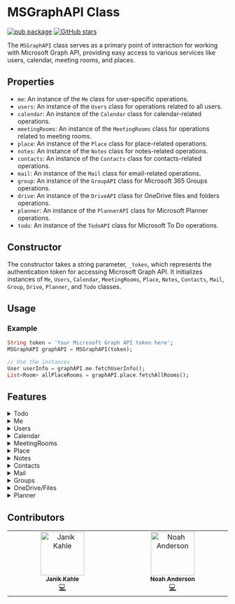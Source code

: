 # MSGraphAPI Class

[![pub package](https://img.shields.io/pub/v/microsoft_graph_api.svg)](https://pub.dev/packages/microsoft_graph_api) [![GitHub stars](https://img.shields.io/github/stars/PlaxXOnline/microsoft_graph_api.svg?style=social&label=Star)](https://github.com/PlaxXOnline/microsoft_graph_api)

The `MSGraphAPI` class serves as a primary point of interaction for working with Microsoft Graph API, providing easy access to various services like users, calendar, meeting rooms, and places.

## Properties
- `me`: An instance of the `Me` class for user-specific operations.
- `users`: An instance of the `Users` class for operations related to all users.
- `calendar`: An instance of the `Calendar` class for calendar-related operations.
- `meetingRooms`: An instance of the `MeetingRooms` class for operations related to meeting rooms.
- `place`: An instance of the `Place` class for place-related operations.
- `notes`: An instance of the `Notes` class for notes-related operations.
- `contacts`: An instance of the `Contacts` class for contacts-related operations.
- `mail`: An instance of the `Mail` class for email-related operations.
- `group`: An instance of the `GroupAPI` class for Microsoft 365 Groups operations.
- `drive`: An instance of the `DriveAPI` class for OneDrive files and folders operations.
- `planner`: An instance of the `PlannerAPI` class for Microsoft Planner operations.
- `todo`: An instance of the `TodoAPI` class for Microsoft To Do operations.

## Constructor
The constructor takes a string parameter, `_token`, which represents the authentication token for accessing Microsoft Graph API. It initializes instances of `Me`, `Users`, `Calendar`, `MeetingRooms`, `Place`, `Notes`, `Contacts`, `Mail`, `Group`, `Drive`, `Planner`, and `Todo` classes.

## Usage

### Example

```dart
String token = 'Your Microsoft Graph API token here';
MSGraphAPI graphAPI = MSGraphAPI(token);

// Use the instances
User userInfo = graphAPI.me.fetchUserInfo();
List<Room> allPlaceRooms = graphAPI.place.fetchAllRooms();
```



## Features

<details>
  <summary>Todo</summary>

### Task Lists

#### Get All Task Lists

The `getTaskLists` method retrieves all To Do task lists for the current user.

```dart
List<TodoTaskList> taskLists = await graphAPI.todo.getTaskLists();
```

#### Get Task List

The `getTaskList` method retrieves a specific task list by its ID.

```dart
TodoTaskList taskList = await graphAPI.todo.getTaskList(taskListId);
```

#### Create Task List

The `createTaskList` method creates a new task list.

```dart
TodoTaskListCreateRequest request = TodoTaskListCreateRequest(
  displayName: 'My New Tasks',
);
TodoTaskList newTaskList = await graphAPI.todo.createTaskList(request);
```

#### Update Task List

The `updateTaskList` method updates an existing task list.

```dart
TodoTaskListUpdateRequest request = TodoTaskListUpdateRequest(
  displayName: 'Updated Task List Name',
);
TodoTaskList updatedTaskList = await graphAPI.todo.updateTaskList(taskListId, request);
```

#### Delete Task List

The `deleteTaskList` method deletes a task list.

```dart
bool success = await graphAPI.todo.deleteTaskList(taskListId);
```

### Tasks

#### Get All Tasks

The `getTasks` method retrieves all tasks in a specific task list.

```dart
List<TodoTask> tasks = await graphAPI.todo.getTasks(taskListId);
```

#### Get Task

The `getTask` method retrieves a specific task by its ID.

```dart
TodoTask task = await graphAPI.todo.getTask(taskListId, taskId);
```

#### Create Task

The `createTask` method creates a new task in a task list.

```dart
TodoTaskCreateRequest request = TodoTaskCreateRequest(
  title: 'Complete documentation',
  dueDateTime: DateTime.now().add(Duration(days: 1)),
);
TodoTask newTask = await graphAPI.todo.createTask(taskListId, request);
```

#### Update Task

The `updateTask` method updates an existing task.

```dart
TodoTaskUpdateRequest request = TodoTaskUpdateRequest(
  title: 'Updated task title',
  importance: 'high',
);
TodoTask updatedTask = await graphAPI.todo.updateTask(taskListId, taskId, request);
```

#### Delete Task

The `deleteTask` method deletes a task.

```dart
bool success = await graphAPI.todo.deleteTask(taskListId, taskId);
```

#### Complete Task

The `completeTask` method marks a task as completed.

```dart
TodoTask completedTask = await graphAPI.todo.completeTask(taskListId, taskId);
```

### Linked Resources

#### Get Linked Resources

The `getLinkedResources` method retrieves all linked resources for a task.

```dart
List<LinkedResource> resources = await graphAPI.todo.getLinkedResources(taskListId, taskId);
```

#### Create Linked Resource

The `createLinkedResource` method creates a new linked resource for a task.

```dart
LinkedResourceCreateRequest request = LinkedResourceCreateRequest(
  webUrl: 'https://example.com/resource',
  applicationName: 'Browser',
  displayName: 'Example Resource',
);
LinkedResource newResource = await graphAPI.todo.createLinkedResource(taskListId, taskId, request);
```

#### Delete Linked Resource

The `deleteLinkedResource` method deletes a linked resource from a task.

```dart
bool success = await graphAPI.todo.deleteLinkedResource(taskListId, taskId, linkedResourceId);
```
</details>

<details>
  <summary>Me</summary>

#### Fetch User Information

The `fetchUserInfo` method is used to fetch the user's information from the Microsoft Graph API. The method sends a GET request and does not require any parameters. It returns a `Future<User>` object that represents the user's information.

```dart
User user = await graphAPI.me.fetchUserInfo();
```

#### Change Password

The `changePassword` method is used to change the user's password. It requires two parameters: `currentPassword` and `newPassword`, which represent the current and new passwords, respectively. The method sends a PATCH request to the Microsoft Graph API and returns a `Future<bool>` indicating the success of the operation.

```dart
bool isChanged = await graphAPI.me.changePassword(currentPassword, newPassword);
```

#### Fetch User Profile Image

The `fetchUserProfileImage` method is used to fetch the user's profile image from the Microsoft Graph API. The method sends a GET request and requires a `size` parameter, which specifies the desired size of the image. It returns a `Future<Uint8List>` object representing the user's profile image as bytes. If calling from Flutter, you can wrap the image in an `ImageProvider` such as `MemoryImage`.

```dart
Uint8List image = await graphAPI.me.fetchUserProfileImage(size);
```


#### Fetch Time Zones

The `fetchTimeZones` method fetches a list of time zones supported by the Microsoft Graph API. This function is asynchronous and returns a list of `TimeZone` objects.

The function sends a GET request to the Microsoft Graph API.

If the request is successful (HTTP status code 200), the function transforms the 'value' field from the response data into a list of `TimeZone` objects, which contains the time zones, and returns this list.

In case of an error (e.g., network error, invalid response data, etc.), the function throws an exception with an appropriate error message.


```dart
List<TimeZone> timeZones = await graphAPI.me.fetchTimeZones();
```


#### Fetch OneNote Notebooks

The fetchOneNoteNotebooks` method is designed to retrieve all OneNote notebooks associated with the authenticated user from the Microsoft Graph API. It carries out a GET request for these notebooks. An authorization header with the bearer token is essential for this request. If the request concludes successfully, it returns a list of notebooks. In the event of an error during the request, an error message is logged.

```dart
List<Map<String, dynamic>> notebooks = await fetchOneNoteNotebooks();
```


#### Create OneNote Notebook

The `createOneNoteNotebook` method is tailored to establish a new OneNote notebook for the authenticated user via the Microsoft Graph API. It conducts a POST request to generate the notebook, specifying its name. An authorization header, accompanied by the bearer token, is pivotal for this request. If the request culminates successfully, the method yields the created notebook, encapsulating its attributes in a map. Conversely, if any complications arise during the request, an error message is duly logged.

```dart
Map<String, dynamic> newNotebook = await createOneNoteNotebook("My New Notebook");
```

</details>

<details>
  <summary>Users</summary>

#### Fetch Specific User Information

The `fetchSpecificUserInfo` method is used to fetch the user's information for a specific user from the Microsoft Graph API. The method sends a GET request and requires the `userId` parameter. It returns a `Future<User>` object that represents the user's information.

```dart
User user = await graphAPI.users.fetchSpecificUserInfo(userId);
```

#### Create User

The `createUser` method is used to create a new user. It requires four parameters: `displayName`, `mailNickname`, `userPrincipalName`, and `password`. The method sends a POST request to the Microsoft Graph API and returns a `Future<User>` object representing the newly created user.

```dart
User newUser = await Users.createUser(displayName, mailNickname, userPrincipalName, password);
```

#### Delete User

The `deleteUser` method is used to delete a user. It requires the `userId` parameter and sends a DELETE request to the Microsoft Graph API. It returns a Future<bool>` indicating the success of the deletion operation.

```dart
bool success = await Users.deleteUser(userId);
```

#### Fetch OneNote Notebooks for a Specific User

The `fetchOneNoteNotebooksForUser` method aims to obtain OneNote notebooks associated with a specific user, identified by their ID or userPrincipalName, from the Microsoft Graph API. This method executes a GET request for the notebooks of the specified user. The request mandates an authorization header with the bearer token. When the request is successful, it yields a list of notebooks for that user. If any error arises during the request, an error message is logged.

```dart
List<Map<String, dynamic>> userNotebooks = await fetchOneNoteNotebooksForUser(userIdOrPrincipal);
```

#### Create OneNote Notebook for a Specific User

The `createOneNoteNotebookForUser` method is devised to fabricate a new OneNote notebook for a distinct user, discerned by their ID or userPrincipalName, through the Microsoft Graph API. This method initiates a POST request to engender the notebook for the designated user, denoting its name. The request is contingent on an authorization header with the bearer token. Upon a successful request, the method proffers the freshly created notebook, representing its properties in a map. Should there be any disruptions during the request, an error message is chronicled.

```dart
Map<String, dynamic> userSpecificNotebook = await createOneNoteNotebookForUser(userIdOrPrincipal, "User's Private Notebook");
```


#### Fetch All User Rooms (Beta)

The `fetchAllUserRooms` method is used to fetch all user rooms. This method sends a GET request to the 'findRooms' endpoint of the Microsoft Graph API and converts the response data into a list of 'Room' objects. It returns a Future<List<Room>>` representing all the rooms fetched by the user.


```dart
List<Room> rooms = await Users.fetchAllUserRooms();
```

</details>

<details>
  <summary>Calendar</summary>

#### Fetch Calendar Events for Range

The `fetchCalendarEventsForRange` method is used to fetch calendar events within a specific date range. The method sends a GET request and requires the `startDateTime` and `endDateTime` parameters. It returns a `Future<List<CalendarEvent>>` object that represents the calendar events within the given date range.

```dart
List<CalendarEvent> events = await Calendar.fetchCalendarEventsForRange(startDateTime, endDateTime);
```

#### Create Calendar Event

The `createCalendarEvent` method is used to create a calendar event via the Microsoft Graph API. It performs a POST request to create the calendar event. The request requires an authorization header with the bearer token. This method accepts a range of optional parameters representing various attributes of the event to be created.

The parameters include `id`, `createdDateTime`, `lastModifiedDateTime`, `isReminderOn`, `subject`, `bodyPreview`, `isAllDay`, `isOrganizer`, `startDateTime`, `endDateTime`, a list of `attendees`, and `organizer`.

If a parameter is provided, it's included in the data sent in the request. If `attendees` or `organizer` are provided, they're converted to JSON before being included in the request data.

The function tries to create a calendar event and returns a `Future` that completes with a `CalendarEvent` if the request was successful. If an error occurs during the request, an error message is logged and the error is rethrown.

```dart
await Calendar.createCalendarEvent(
    id: 'event1',
    createdDateTime: '2023-06-21T10:00:00.000Z',
    lastModifiedDateTime: '2023-06-21T10:00:00.000Z',
    isReminderOn: true,
    subject: 'Important Meeting',
    bodyPreview: 'Discussing project status',
    isAllDay: false,
    isOrganizer: true,
    startDateTime: '2023-06-22T10:00:00.000Z',
    endDateTime: '2023-06-22T12:00:00.000Z',
    attendees: [Attendee(name: 'John Doe', email: 'johndoe@example.com')],
    organizer: Organizer(name: 'Jane Doe', email: 'janedoe@example.com')
);
```

#### Fetch Calendars

The `fetchCalendars` method is used to fetch calendar objects from the Microsoft Graph API. It performs a GET request to obtain the calendars. The request requires an authorization header with the bearer token. This method accepts one optional parameter `userId` to specify whose calendars to fetch. If `userId` is not provided, the calendars of the current user will be fetched.

The function attempts to fetch the calendars and returns a `Future` that completes with a list of `Calendar` objects if the request was successful. If an error occurs during the request, it prints an error message and rethrows the error.



```dart
List<Calendar> myCalendars = await Calendar.fetchCalendars();
List<Calendar> usersCalendars = await Calendar.fetchCalendars(userId: 'UserId here');
```

#### Find Meeting Times

The findMeetingTimes method is used to suggest meeting times based on availability data from the Microsoft Graph API. It performs a POST request to fetch the suggested meeting times. The request requires an authorization header with the bearer token. This method accepts optional parameters including `userId`, `attendees`, `timeSlots`, `locationConstraint`, and `meetingDuration`.

The parameters work as follows:

`userId`: The ID of the user for whom to find meeting times. If not provided, the current user is assumed.
`attendees`: A list of attendees for the meeting.
`timeSlots`: A list of available time slots for the meeting.
`locationConstraint`: The constraints on the location of the meeting.
`meetingDuration`: The duration of the meeting.
The function creates a map from the provided parameters, converts it to JSON, and includes it in the body of the POST request. It then attempts to fetch the meeting time suggestions and returns a `Future that completes with a `MeetingTimeSuggestionsResult` object if the request was successful. If an error occurs during the request, it prints an error message and rethrows the error.



```dart
MeetingTimeSuggestionsResult otherUsersMeetingTimes = await Calendar.findMeetingTimes(
    userId: 'user1',
    attendees: [Attendee(name: 'John Doe', email: 'johndoe@example.com')],
    timeSlots: [TimeSlot(start: '2023-06-22T09:00:00.000Z', end: '2023-06-22T18:00:00.000Z')],
    locationConstraint: LocationConstraint(isRequired: false, suggestLocation: false),
    meetingDuration: 'PT1H' //The length of the meeting, denoted in ISO8601 format. For example, 1 hour is denoted as 'PT1H', where 'P' is the duration designator, 'T' is the time designator, and 'H' is the hour designator. Use M to indicate minutes for the duration; for example, 2 hours and 30 minutes would be 'PT2H30M'. If no meeting duration is specified, findMeetingTimes uses the default of 30 minutes.
);

MeetingTimeSuggestionsResult myMeetingTimes = await Calendar.findMeetingTimes(
attendees: [Attendee(name: 'John Doe', email: 'johndoe@example.com')],
timeSlots: [TimeSlot(start: '2023-06-22T09:00:00.000Z', end: '2023-06-22T18:00:00.000Z')],
locationConstraint: LocationConstraint(isRequired: false, suggestLocation: false),
meetingDuration: 'PT1H' //The length of the meeting, denoted in ISO8601 format. For example, 1 hour is denoted as 'PT1H', where 'P' is the duration designator, 'T' is the time designator, and 'H' is the hour designator. Use M to indicate minutes for the duration; for example, 2 hours and 30 minutes would be 'PT2H30M'. If no meeting duration is specified, findMeetingTimes uses the default of 30 minutes.
);
```

#### Get Free/Busy Schedule

The `getFreeBusySchedule method fetches the free/busy schedule of specific users from the Microsoft Graph API within a given date-time range.

This function is asynchronous and returns a `ScheduleResponse` object. It takes in four parameters:

1. `startTime`: The start date-time in ISO format to define the range for which to fetch the schedule.
2. `endTime`: The end date-time in ISO format to define the range for which to fetch the schedule.
3. `userId` (optional): The ID of the user for whom to fetch the schedule. If not provided, the function fetches the schedule for the currently authenticated user.
4. `timeZone` (optional): The time zone in which to return the schedule. If not provided, the function uses 'W. Europe Standard Time' as the default time zone.

5. The function sends a POST request to the Microsoft Graph API. The requested URL includes the user ID (if provided), and the request body includes the start and end times, the time zone, and an availability view interval of 60 minutes.

If the request is successful, the function transforms the response data into a `ScheduleResponse` object and returns this object.

In case of an error (e.g., network error, invalid response data, etc.), the function catches the exception, logs an appropriate error message, and rethrows the exception.


```dart
ScheduleResponse schedule = getFreeBusySchedule(
  '2023-06-21T10:00:00',
  '2023-06-21T16:00:00',
  'userID',
  TimeZone('W. Europe Standard Time'),
);
```


</details>

<details>
  <summary>MeetingRooms</summary>

#### Book Meeting Room

The `bookMeetingRoom` method is used to book a meeting room by creating a new event. It requires a `CalendarEvent` parameter representing the event to be created. This event should represent the booking of the meeting room. The method sends a POST request to the Microsoft Graph API. If the request is successful, it logs a success message. If the request fails, it logs the error message.

```dart
await MeetingRooms.bookMeetingRoom(CalendarEvent event);
```
</details>

<details>
  <summary>Place</summary>

#### Fetch All Rooms

The `fetchAllRooms` method is used to fetch all the rooms from the Microsoft Graph API. It performs a GET request for the rooms. The request requires an authorization header with the bearer token. If the request is successful, it logs the rooms. If there's an error during the request, it logs an error message.

```dart
List<Room> rooms = Place.fetchAllRooms();
```

#### Fetch All Room Lists

The `fetchAllRoomLists` method is used to fetch all the room lists from the Microsoft Graph API. It performs a GET request for the room lists. The request requires an authorization header with the bearer token. If the request is successful, it logs the room lists. If there's an error during the request, it logs an error message.

```dart
List<Room> rooms = Place.fetchAllRooms();
```
</details>

<details>
  <summary>Notes</summary>

#### You can find this Information split in Me and Users.

#### Fetch OneNote Notebooks

The fetchOneNoteNotebooks` method is designed to retrieve all OneNote notebooks associated with the authenticated user from the Microsoft Graph API. It carries out a GET request for these notebooks. An authorization header with the bearer token is essential for this request. If the request concludes successfully, it returns a list of notebooks. In the event of an error during the request, an error message is logged.

```dart
List<Map<String, dynamic>> notebooks = await fetchOneNoteNotebooks();
```


#### Create OneNote Notebook

The `createOneNoteNotebook` method is tailored to establish a new OneNote notebook for the authenticated user via the Microsoft Graph API. It conducts a POST request to generate the notebook, specifying its name. An authorization header, accompanied by the bearer token, is pivotal for this request. If the request culminates successfully, the method yields the created notebook, encapsulating its attributes in a map. Conversely, if any complications arise during the request, an error message is duly logged.

```dart
Map<String, dynamic> newNotebook = await createOneNoteNotebook("My New Notebook");
```

#### Fetch OneNote Notebooks for a Specific User

The `fetchOneNoteNotebooksForUser` method aims to obtain OneNote notebooks associated with a specific user, identified by their ID or userPrincipalName, from the Microsoft Graph API. This method executes a GET request for the notebooks of the specified user. The request mandates an authorization header with the bearer token. When the request is successful, it yields a list of notebooks for that user. If any error arises during the request, an error message is logged.

```dart
List<Map<String, dynamic>> userNotebooks = await fetchOneNoteNotebooksForUser(userIdOrPrincipal);
```

#### Create OneNote Notebook for a Specific User

The `createOneNoteNotebookForUser` method is devised to fabricate a new OneNote notebook for a distinct user, discerned by their ID or userPrincipalName, through the Microsoft Graph API. This method initiates a POST request to engender the notebook for the designated user, denoting its name. The request is contingent on an authorization header with the bearer token. Upon a successful request, the method proffers the freshly created notebook, representing its properties in a map. Should there be any disruptions during the request, an error message is chronicled.

```dart
Map<String, dynamic> userSpecificNotebook = await createOneNoteNotebookForUser(userIdOrPrincipal, "User's Private Notebook");
```

</details>
<details>
  <summary>Contacts</summary>

#### List Contacts

The `listContacts` method is used to fetch contacts from the Microsoft Graph API. It performs a GET request for the contacts. The request requires an authorization header with the bearer token. If the request is successful, it logs the contacts. If there's an error during the request, it logs an error message.

It takes an optional folderId parameter, which specifies the ID of the folder from which to fetch the contacts. If not provided, the contacts are fetched from the default contacts folder.

Paging is internally handled by the method.

It also takes an optional query parameter, which specifies the query string to filter the contacts. If not provided, all contacts are fetched.

```dart
List<Contact> contacts = await Contacts.listContacts();
```

#### List Contact Folders

The `listContactFolders` method is used to fetch contact folders from the Microsoft Graph API. It performs a GET request for the contact folders. The request requires an authorization header with the bearer token. If the request is successful, it logs the contact folders. If there's an error during the request, it logs an error message.

```dart
List<ContactFolder> contactFolders = await Contacts.listContactFolders();
```
</details>

<details>
  <summary>Mail</summary>

#### Overview

By default, the mail methods run against the user authorised by the token. Each of the
mail methods can take an optional username/id to specify which user to run the actions as. 

#### Get Mail Folders

The `getMailFolders` method fetches all mail folders from the Microsoft Graph API. It returns a list of `MailFolder` objects.

```dart
List<MailFolder> folders = await graphAPI.mail.getMailFolders();
```
or to fetch the folders for a specific user:

```dart
List<MailFolder> folders = await graphAPI.mail.getMailFolders(userIdOrPrincipal: 'someuser@outlook.com');
```

#### Get Messages

The `getMessages` method retrieves emails from a specified folder or from the inbox if no folder is specified. This method supports filtering and pagination.

```dart
// Get messages from inbox
List<Message> messages = await graphAPI.mail.getMessages();

// Get messages from inbox for a specific user (with appropriate permissions)
List<Message> messages = await graphAPI.mail.getMessages(userIdOrPrincipal: 'someuser@outlook.com');

// Get messages from a specific folder
List<Message> messages = await graphAPI.mail.getMessages(folderId: 'folderIdHere');

// Get filtered messages
List<Message> messages = await graphAPI.mail.getMessages(filter: 'isRead eq false');
```

#### Send Email

The `sendMail` method sends a new email message.

```dart
MessageCreateRequest newMessage = MessageCreateRequest(
  subject: 'Test Subject',
  body: ItemBody(
    contentType: 'HTML',
    content: '<p>This is a test email body.</p>',
  ),
  toRecipients: [
    Recipient(
      emailAddress: EmailAddress(
        name: 'John Doe',
        address: 'johndoe@example.com',
      ),
    ),
  ],
);

bool success = await graphAPI.mail.sendMail(newMessage);
```

#### Create Draft

The `createDraft` method creates a draft message that can be edited or sent later.

```dart
Message draft = await graphAPI.mail.createDraft(messageRequest);
```

#### Search Messages

The `searchMessages` method allows searching for messages that match a query string.

```dart
List<Message> results = await graphAPI.mail.searchMessages('important meeting');
```

#### Working with Attachments

Get attachments for a message:

```dart
List<Attachment> attachments = await graphAPI.mail.getAttachments(messageId);
```

Add an attachment to a message:

```dart
Attachment attachment = await graphAPI.mail.addAttachment(
  messageId,
  'file.txt',
  base64Content,
  'text/plain'
);
```

#### Additional Operations

The Mail API also provides methods for moving messages, setting flags, updating message properties, and more. Some examples:

```dart
// Mark a message as read/unread
await graphAPI.mail.markAsRead(messageId, true);

// Move a message to a different folder
Message movedMessage = await graphAPI.mail.moveMessage(messageId, targetFolderId);

// Set a flag on a message
await graphAPI.mail.setFlag(messageId, 'flagged');

// Delete a message
bool deleted = await graphAPI.mail.deleteMessage(messageId);
```

</details>

<details>
  <summary>Groups</summary>

#### Get All Groups

The `getGroups` method fetches all Microsoft 365 groups the authenticated user is a member of.

```dart
List<Group> groups = await graphAPI.group.getGroups();
```

#### Get Specific Group

The `getGroup` method retrieves a specific group by its ID.

```dart
Group group = await graphAPI.group.getGroup(groupId);
```

#### Create Group

The `createGroup` method creates a new Microsoft 365 group.

```dart
GroupCreateRequest request = GroupCreateRequest(
  displayName: 'Marketing Team',
  mailNickname: 'marketing',
  description: 'Group for marketing team collaboration',
  mailEnabled: true,
  securityEnabled: false,
  groupTypes: ['Unified']
);

Group newGroup = await graphAPI.group.createGroup(request);
```

#### Update and Delete Groups

The Group API provides methods for updating and deleting groups:

```dart
// Update a group's properties
bool updated = await graphAPI.group.updateGroup(groupId, {
  'description': 'Updated description for the marketing team'
});

// Delete a group
bool deleted = await graphAPI.group.deleteGroup(groupId);
```

#### Group Members Management

Manage members of a group with these methods:

```dart
// Get all members of a group
List<GroupMember> members = await graphAPI.group.getGroupMembers(groupId);

// Add a member to a group
bool added = await graphAPI.group.addGroupMember(groupId, userId);

// Remove a member from a group
bool removed = await graphAPI.group.removeGroupMember(groupId, userId);
```

#### Group Conversations and Posts

Work with group conversations, threads, and posts:

```dart
// Get conversations in a group
List<GroupConversation> conversations = await graphAPI.group.getGroupConversations(groupId);

// Create a new conversation
ConversationCreateRequest convRequest = ConversationCreateRequest(
  topic: 'Project Discussion',
  message: '<p>Let\'s discuss the new project timeline.</p>'
);

GroupConversation newConversation = await graphAPI.group.createGroupConversation(
  groupId, 
  convRequest
);

// Get threads in a conversation
List<ConversationThread> threads = await graphAPI.group.getConversationThreads(
  groupId, 
  conversationId
);

// Get posts in a thread
List<Post> posts = await graphAPI.group.getThreadPosts(
  groupId, 
  conversationId, 
  threadId
);

// Create a post in a thread
PostCreateRequest postRequest = PostCreateRequest(
  body: ItemBody(
    contentType: 'HTML',
    content: '<p>I agree with the proposed timeline.</p>'
  )
);

Post newPost = await graphAPI.group.createPost(
  groupId, 
  conversationId, 
  threadId, 
  postRequest
);
```

#### Group Lifecycle Policies

Manage group lifecycle policies with these methods:

```dart
// Get all lifecycle policies
List<GroupLifecyclePolicy> policies = await graphAPI.group.getGroupLifecyclePolicies();

// Add a policy to a group
bool added = await graphAPI.group.addLifecyclePolicyToGroup(groupId, policyId);

// Remove a policy from a group
bool removed = await graphAPI.group.removeLifecyclePolicyFromGroup(groupId, policyId);
```

</details>

<details>
  <summary>OneDrive/Files</summary>

#### Get Drives

The `getDrives` method fetches all available drives for the authenticated user.

```dart
List<Drive> drives = await graphAPI.drive.getDrives();
```

#### Get Default Drive

The `getDefaultDrive` method retrieves information about the authenticated user's default drive.

```dart
Drive drive = await graphAPI.drive.getDefaultDrive();
```

#### List Items in a Folder

The `listItems` method retrieves files and folders within a specified folder.

```dart
// List items in the root folder of default drive
List<DriveItem> items = await graphAPI.drive.listItems();

// List items in a specific folder
List<DriveItem> folderItems = await graphAPI.drive.listItems(folderId: 'folderId');

// List items in a specific drive
List<DriveItem> driveItems = await graphAPI.drive.listItems(driveId: 'driveId');
```

#### Get Item by ID or Path

Retrieve a specific file or folder by its ID or path:

```dart
// Get by ID
DriveItem item = await graphAPI.drive.getItem('itemId');

// Get by path
DriveItem documentItem = await graphAPI.drive.getItemByPath('/Documents/Report.docx');
```

#### Create a Folder

The `createFolder` method creates a new folder in the specified location:

```dart
DriveItem newFolder = await graphAPI.drive.createFolder(
  'Projects',
  parentFolderId: 'folderId', // 'root' is default
);
```

#### Upload Files

Upload small files (less than 4MB):

```dart
DriveItem uploadedFile = await graphAPI.drive.uploadSmallFile(
  'document.txt',
  fileContent, // Uint8List of file content
  contentType: 'text/plain'
);
```

For larger files, create an upload session:

```dart
UploadSession session = await graphAPI.drive.createUploadSession(
  'large-video.mp4',
  parentFolderId: 'folderId'
);

// Use the uploadUrl property from the session to upload the file in chunks
```

#### Download Files

The `downloadFile` method downloads a file's content:

```dart
Uint8List fileContent = await graphAPI.drive.downloadFile('fileId');
```

#### Move and Copy Items

Move files and folders:

```dart
DriveItem movedItem = await graphAPI.drive.moveItem(
  'itemId',
  'newParentFolderId',
  newName: 'newFileName.txt' // Optional rename during move
);
```

Copy files and folders:

```dart
bool copyStarted = await graphAPI.drive.copyItem(
  'itemId',
  'destinationFolderId'
);
```

#### Delete Items

Delete files or folders:

```dart
bool deleted = await graphAPI.drive.deleteItem('itemId');
```

#### Search for Items

Search for files and folders across a drive:

```dart
List<DriveItem> searchResults = await graphAPI.drive.searchItems('project proposal');
```

#### Get Thumbnails

Retrieve thumbnails for image files:

```dart
ThumbnailSet thumbnails = await graphAPI.drive.getThumbnails('imageFileId');

// Access specific sizes
String smallThumbnailUrl = thumbnails.small.url;
String mediumThumbnailUrl = thumbnails.medium.url;
String largeThumbnailUrl = thumbnails.large.url;
```

</details>

<details>
  <summary>Planner</summary>

#### Get Plans

The `getPlans` method fetches all plans the authenticated user has access to.

```dart
List<Plan> plans = await graphAPI.planner.getPlans();
```

#### Get Group Plans

The `getGroupPlans` method fetches all plans for a specific Microsoft 365 Group.

```dart
List<Plan> groupPlans = await graphAPI.planner.getGroupPlans('groupId');
```

#### Get Plan Details

Retrieve details about a specific plan:

```dart
Plan plan = await graphAPI.planner.getPlan('planId');
PlanDetails details = await graphAPI.planner.getPlanDetails('planId');
```

#### Create a Plan

Create a new plan in a Microsoft 365 Group:

```dart
PlanCreateRequest request = PlanCreateRequest(
  title: 'Q4 Project Plan',
  owner: 'groupId' // ID of the Microsoft 365 Group
);

Plan newPlan = await graphAPI.planner.createPlan(request);
```

#### Update a Plan

Update an existing plan (requires ETag for concurrency control):

```dart
PlanUpdateRequest updateRequest = PlanUpdateRequest(
  title: 'Updated Plan Title'
);

Plan updatedPlan = await graphAPI.planner.updatePlan(
  'planId',
  updateRequest,
  'plan-etag-value'
);
```

#### Tasks in a Plan

Get all tasks in a plan:

```dart
List<PlannerTask> tasks = await graphAPI.planner.getPlanTasks('planId');
```

Get a specific task and its details:

```dart
PlannerTask task = await graphAPI.planner.getTask('taskId');
PlannerTaskDetails taskDetails = await graphAPI.planner.getTaskDetails('taskId');
```

#### Create a Task

Create a new task in a plan:

```dart
TaskCreateRequest taskRequest = TaskCreateRequest(
  title: 'Complete API integration',
  planId: 'planId',
  bucketId: 'bucketId', // The bucket/column the task belongs to
  dueDateTime: '2023-12-15T17:00:00Z',
  priority: 5 // 0-10, higher means higher priority
);

PlannerTask newTask = await graphAPI.planner.createTask(taskRequest);
```

#### Update a Task

Update a task (requires ETag for concurrency control):

```dart
TaskUpdateRequest updateRequest = TaskUpdateRequest(
  title: 'Updated task title',
  percentComplete: 50,
  priority: 8
);

PlannerTask updatedTask = await graphAPI.planner.updateTask(
  'taskId',
  updateRequest,
  'task-etag-value'
);
```

#### Assign a Task

Assign a task to a user:

```dart
bool assigned = await graphAPI.planner.assignTask(
  'taskId',
  'userId',
  'task-etag-value'
);
```

#### Delete a Task

Delete a task:

```dart
bool deleted = await graphAPI.planner.deleteTask('taskId', 'task-etag-value');
```

#### Buckets (Columns)

Get all buckets in a plan:

```dart
List<PlannerBucket> buckets = await graphAPI.planner.getPlanBuckets('planId');
```

Create a new bucket:

```dart
BucketCreateRequest bucketRequest = BucketCreateRequest(
  name: 'In Progress',
  planId: 'planId'
);

PlannerBucket newBucket = await graphAPI.planner.createBucket(bucketRequest);
```

Update a bucket:

```dart
BucketUpdateRequest updateRequest = BucketUpdateRequest(
  name: 'Updated Bucket Name'
);

PlannerBucket updatedBucket = await graphAPI.planner.updateBucket(
  'bucketId',
  updateRequest,
  'bucket-etag-value'
);
```

Delete a bucket:

```dart
bool deleted = await graphAPI.planner.deleteBucket('bucketId', 'bucket-etag-value');
```

</details>


## Contributors

<table>
  <tbody>
    <tr>
      <td align="center" valign="top" width="14.28%"><a href="https://www.github.com/PlaxXOnline"><img src="https://avatars.githubusercontent.com/u/62539586?v=4?s=100" width="100px;" alt="Janik Kahle"/><br /><sub><b>Janik Kahle</b></sub></a><br /><a href="https://github.com/PlaxXOnline/microsoft_graph_api/commits?author=PlaxXOnline" title="Code">💻</a></td>
      <td align="center" valign="top" width="14.28%"><a href="https://github.com/Noahbanderson"><img src="https://avatars.githubusercontent.com/u/52230969?v=4?s=100" width="100px;" alt="Noah Anderson"/><br /><sub><b>Noah Anderson</b></sub></a><br /><a href="https://github.com/PlaxXOnline/microsoft_graph_api/commits?author=Noahbanderson" title="Code">💻</a></td>
    </tr>
  </tbody>
</table>


